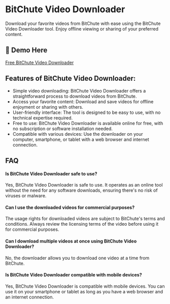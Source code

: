 # BitChute Video Downloader

Download your favorite videos from BitChute with ease using the BitChute Video Downloader tool. Enjoy offline viewing or sharing of your preferred content.

## 🔗 Demo Here
[Free BitChute Video Downloader](https://imgpanda.com/bitchute-video-downloader/)

## Features of BitChute Video Downloader:

- Simple video downloading: BitChute Video Downloader offers a straightforward process to download videos from BitChute.
- Access your favorite content: Download and save videos for offline enjoyment or sharing with others.
- User-friendly interface: The tool is designed to be easy to use, with no technical expertise required.
- Free to use: BitChute Video Downloader is available online for free, with no subscription or software installation needed.
- Compatible with various devices: Use the downloader on your computer, smartphone, or tablet with a web browser and internet connection.

## FAQ

#### Is BitChute Video Downloader safe to use?

Yes, BitChute Video Downloader is safe to use. It operates as an online tool without the need for any software downloads, ensuring there's no risk of viruses or malware.

#### Can I use the downloaded videos for commercial purposes?

The usage rights for downloaded videos are subject to BitChute's terms and conditions. Always review the licensing terms of the video before using it for commercial purposes.

#### Can I download multiple videos at once using BitChute Video Downloader?

No, the downloader allows you to download one video at a time from BitChute.

#### Is BitChute Video Downloader compatible with mobile devices?

Yes, BitChute Video Downloader is compatible with mobile devices. You can use it on your smartphone or tablet as long as you have a web browser and an internet connection.
